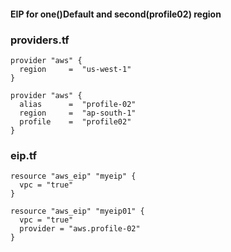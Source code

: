 #### EIP for one()Default and second(profile02) region

### providers.tf
```hcl
provider "aws" {
  region     =  "us-west-1"
}

provider "aws" {
  alias      =  "profile-02"
  region     =  "ap-south-1"
  profile    =  "profile02"
}
```


### eip.tf
```hcl
resource "aws_eip" "myeip" {
  vpc = "true"
}

resource "aws_eip" "myeip01" {
  vpc = "true"
  provider = "aws.profile-02"
}
```



